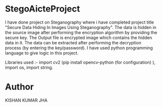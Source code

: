 # StegoAicteProject
I have done project on Steganography where i have completed project title "Secure Data Hiding In Images Using Steganography". 
The data is hidden in the source image after performing the encryption algorithm by providing the secure key. 
The Output file is encrypted image which contains the hidden data in it.
The data can be extracted after performing the decryption process (by entering the key/password).
I have used python programming language to give logic in this project.

Libraries used :- import cv2 (pip install opencv-python (for configuration) ), import os, import string.


# Author
KISHAN KUMAR JHA
